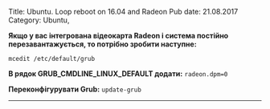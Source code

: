 Title: Ubuntu. Loop reboot on 16.04 and Radeon
Pub date: 21.08.2017
Category: Ubuntu, 

**Якщо у вас інтегрована відеокарта Radeon і система постійно перезавантажується, то потрібно зробити наступне:**

`mcedit /etc/default/grub`

**В рядок GRUB_CMDLINE_LINUX_DEFAULT додати:**
`radeon.dpm=0`

**Переконфігурувати Grub:**
`update-grub`

-----